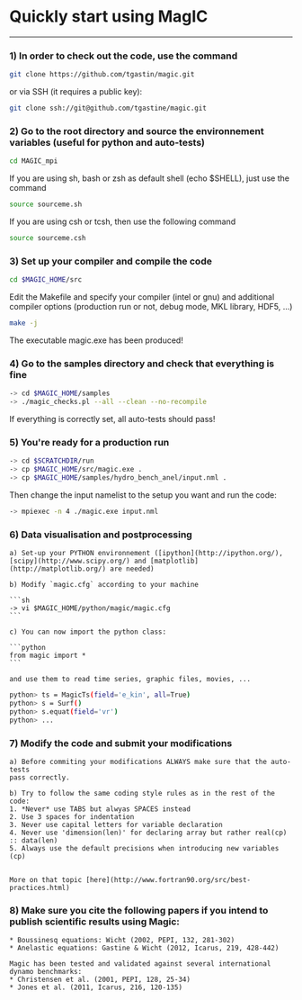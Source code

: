 # Quickly start using MagIC
-----------------------------------------------------------------------

### 1) In order to check out the code, use the command

```sh
git clone https://github.com/tgastin/magic.git
```
or via SSH (it requires a public key):

```sh
git clone ssh://git@github.com/tgastine/magic.git
```

### 2) Go to the root directory and source the environnement variables (useful for python and auto-tests)

```sh
cd MAGIC_mpi
```

If you are using sh, bash or zsh as default shell (echo $SHELL), just use the command

```sh
source sourceme.sh
```

If you are using csh or tcsh, then use the following command

```sh
source sourceme.csh
```

### 3) Set up your compiler and compile the code

```sh
cd $MAGIC_HOME/src
```

Edit the Makefile and specify your compiler (intel or gnu) and additional 
compiler options (production run or not, debug mode, MKL library, HDF5, ...)

```sh
make -j
```
The executable magic.exe has been produced!

### 4) Go to the samples directory and check that everything is fine

```sh
-> cd $MAGIC_HOME/samples
-> ./magic_checks.pl --all --clean --no-recompile
```

If everything is correctly set, all auto-tests should pass!

### 5) You're ready for a production run

```sh
-> cd $SCRATCHDIR/run
-> cp $MAGIC_HOME/src/magic.exe .
-> cp $MAGIC_HOME/samples/hydro_bench_anel/input.nml .
```
    
Then change the input namelist to the setup you want and run the code:

```sh
-> mpiexec -n 4 ./magic.exe input.nml
```

### 6) Data visualisation and postprocessing

    a) Set-up your PYTHON environnement ([ipython](http://ipython.org/), [scipy](http://www.scipy.org/) and [matplotlib](http://matplotlib.org/) are needed)

    b) Modify `magic.cfg` according to your machine

	```sh
	-> vi $MAGIC_HOME/python/magic/magic.cfg
	```

    c) You can now import the python class:

	```python
	from magic import *
	```

	and use them to read time series, graphic files, movies, ...

```sh
python> ts = MagicTs(field='e_kin', all=True)
python> s = Surf()
python> s.equat(field='vr')
python> ...
```

### 7) Modify the code and submit your modifications

    a) Before commiting your modifications ALWAYS make sure that the auto-tests
    pass correctly.

    b) Try to follow the same coding style rules as in the rest of the code:
    1. *Never* use TABS but alwyas SPACES instead
    2. Use 3 spaces for indentation
    3. Never use capital letters for variable declaration
    4. Never use 'dimension(len)' for declaring array but rather real(cp) :: data(len)
    5. Always use the default precisions when introducing new variables (cp)


    More on that topic [here](http://www.fortran90.org/src/best-practices.html)

### 8) Make sure you cite the following papers if you intend to publish scientific results using Magic:

    * Boussinesq equations: Wicht (2002, PEPI, 132, 281-302)
    * Anelastic equations: Gastine & Wicht (2012, Icarus, 219, 428-442)

    Magic has been tested and validated against several international dynamo benchmarks:
    * Christensen et al. (2001, PEPI, 128, 25-34)
    * Jones et al. (2011, Icarus, 216, 120-135)
